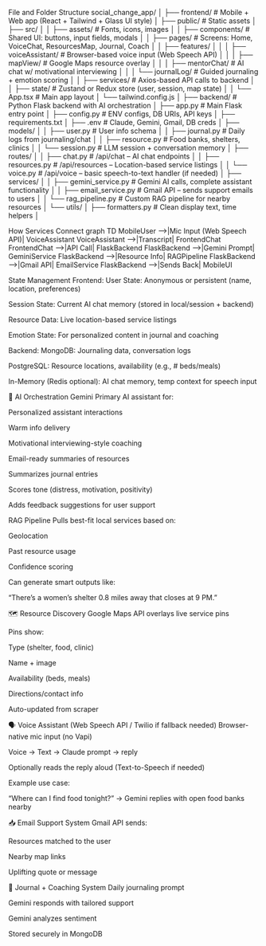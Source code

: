 File and Folder Structure
social_change_app/
│
├── frontend/ # Mobile + Web app (React + Tailwind + Glass UI style)
│ ├── public/ # Static assets
│ ├── src/
│ │ ├── assets/ # Fonts, icons, images
│ │ ├── components/ # Shared UI: buttons, input fields, modals
│ │ ├── pages/ # Screens: Home, VoiceChat, ResourcesMap, Journal, Coach
│ │ ├── features/
│ │ │ ├── voiceAssistant/ # Browser-based voice input (Web Speech API)
│ │ │ ├── mapView/ # Google Maps resource overlay
│ │ │ ├── mentorChat/ # AI chat w/ motivational interviewing
│ │ │ └── journalLog/ # Guided journaling + emotion scoring
│ │ ├── services/ # Axios-based API calls to backend
│ │ ├── state/ # Zustand or Redux store (user, session, map state)
│ │ └── App.tsx # Main app layout
│ └── tailwind.config.js
│
├── backend/ # Python Flask backend with AI orchestration
│ ├── app.py # Main Flask entry point
│ ├── config.py # ENV configs, DB URIs, API keys
│ ├── requirements.txt
│ ├── .env # Claude, Gemini, Gmail, DB creds
│ ├── models/
│ │ ├── user.py # User info schema
│ │ ├── journal.py # Daily logs from journaling/chat
│ │ ├── resource.py # Food banks, shelters, clinics
│ │ └── session.py # LLM session + conversation memory
│ ├── routes/
│ │ ├── chat.py # /api/chat – AI chat endpoints
│ │ ├── resources.py # /api/resources – Location-based service listings
│ │ └── voice.py # /api/voice – basic speech-to-text handler (if needed)
│ ├── services/
│ │ ├── gemini_service.py # Gemini AI calls, complete assistant functionality
│ │ ├── email_service.py # Gmail API – sends support emails to users
│ │ └── rag_pipeline.py # Custom RAG pipeline for nearby resources
│ └── utils/
│ ├── formatters.py # Clean display text, time helpers
│

How Services Connect
graph TD
MobileUser -->|Mic Input (Web Speech API)| VoiceAssistant
VoiceAssistant -->|Transcript| FrontendChat
FrontendChat -->|API Call| FlaskBackend
FlaskBackend -->|Gemini Prompt| GeminiService
FlaskBackend -->|Resource Info| RAGPipeline
FlaskBackend -->|Gmail API| EmailService
FlaskBackend -->|Sends Back| MobileUI

State Management
Frontend:
User State: Anonymous or persistent (name, location, preferences)

Session State: Current AI chat memory (stored in local/session + backend)

Resource Data: Live location-based service listings

Emotion State: For personalized content in journal and coaching

Backend:
MongoDB: Journaling data, conversation logs

PostgreSQL: Resource locations, availability (e.g., # beds/meals)

In-Memory (Redis optional): AI chat memory, temp context for speech input

🤖 AI Orchestration
Gemini
Primary AI assistant for:

Personalized assistant interactions

Warm info delivery

Motivational interviewing-style coaching

Email-ready summaries of resources

Summarizes journal entries

Scores tone (distress, motivation, positivity)

Adds feedback suggestions for user support

RAG Pipeline
Pulls best-fit local services based on:

Geolocation

Past resource usage

Confidence scoring

Can generate smart outputs like:

“There’s a women’s shelter 0.8 miles away that closes at 9 PM.”

🗺️ Resource Discovery
Google Maps API overlays live service pins

Pins show:

Type (shelter, food, clinic)

Name + image

Availability (beds, meals)

Directions/contact info

Auto-updated from scraper

🗣️ Voice Assistant (Web Speech API / Twilio if fallback needed)
Browser-native mic input (no Vapi)

Voice → Text → Claude prompt → reply

Optionally reads the reply aloud (Text-to-Speech if needed)

Example use case:

“Where can I find food tonight?”
→ Gemini replies with open food banks nearby

📥 Email Support System
Gmail API sends:

Resources matched to the user

Nearby map links

Uplifting quote or message

📝 Journal + Coaching System
Daily journaling prompt

Gemini responds with tailored support

Gemini analyzes sentiment

Stored securely in MongoDB
